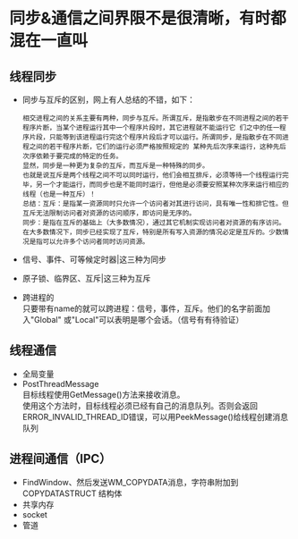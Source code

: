 # 同步&通信之间界限不是很清晰，有时都混在一直叫
## 线程同步  
- 同步与互斥的区别，网上有人总结的不错，如下：  
    
      相交进程之间的关系主要有两种，同步与互斥。所谓互斥，是指散步在不同进程之间的若干程序片断，当某个进程运行其中一个程序片段时，其它进程就不能运行它 们之中的任一程序片段，只能等到该进程运行完这个程序片段后才可以运行。所谓同步，是指散步在不同进程之间的若干程序片断，它们的运行必须严格按照规定的 某种先后次序来运行，这种先后次序依赖于要完成的特定的任务。  
      显然，同步是一种更为复杂的互斥，而互斥是一种特殊的同步。  
      也就是说互斥是两个线程之间不可以同时运行，他们会相互排斥，必须等待一个线程运行完毕，另一个才能运行，而同步也是不能同时运行，但他是必须要安照某种次序来运行相应的线程（也是一种互斥）！  
      总结：互斥：是指某一资源同时只允许一个访问者对其进行访问，具有唯一性和排它性。但互斥无法限制访问者对资源的访问顺序，即访问是无序的。  
      同步：是指在互斥的基础上（大多数情况），通过其它机制实现访问者对资源的有序访问。在大多数情况下，同步已经实现了互斥，特别是所有写入资源的情况必定是互斥的。少数情况是指可以允许多个访问者同时访问资源。  

- 信号、事件、可等候定时器|这三种为同步  
- 原子锁、临界区、互斥|这三种为互斥  

- 跨进程的  
      只要带有name的就可以跨进程：信号，事件，互斥。他们的名字前面加入"Global\" 或"Local\"可以表明是哪个会话。（信号有有待验证）
	  
## 线程通信
- 全局变量  
- PostThreadMessage  
  目标线程使用GetMessage()方法来接收消息。  
  使用这个方法时，目标线程必须已经有自己的消息队列。否则会返回ERROR_INVALID_THREAD_ID错误，可以用PeekMessage()给线程创建消息队列  
  
## 进程间通信（IPC）
- FindWindow、然后发送WM_COPYDATA消息，字符串附加到COPYDATASTRUCT 结构体
- 共享内存
- socket
- 管道
